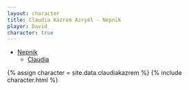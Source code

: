```yaml
---
layout: character
title: Claudia Kazrem Azryel - Nepnik
player: David
character: true
---
```


- [Nepnik](../../)
  - [Claudia](../)

{% assign character = site.data.claudiakazrem %}
{% include character.html %}